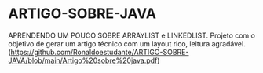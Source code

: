 # ARTIGO-SOBRE-JAVA
APRENDENDO UM POUCO SOBRE ARRAYLIST e LINKEDLIST.
Projeto com o objetivo de gerar um artigo técnico com um layout rico, leitura agradável.
(https://github.com/Ronaldoestudante/ARTIGO-SOBRE-JAVA/blob/main/Artigo%20sobre%20java.pdf)
